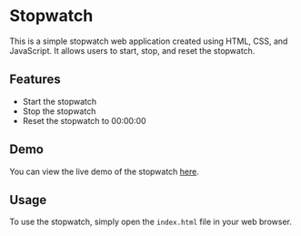 # Stopwatch
This is a simple stopwatch web application created using HTML, CSS, and JavaScript. It allows users to start, stop, and reset the stopwatch.

## Features

- Start the stopwatch
- Stop the stopwatch
- Reset the stopwatch to 00:00:00

## Demo

You can view the live demo of the stopwatch [here](https://github.com/swati-204/Stopwatch).

## Usage

To use the stopwatch, simply open the `index.html` file in your web browser.

